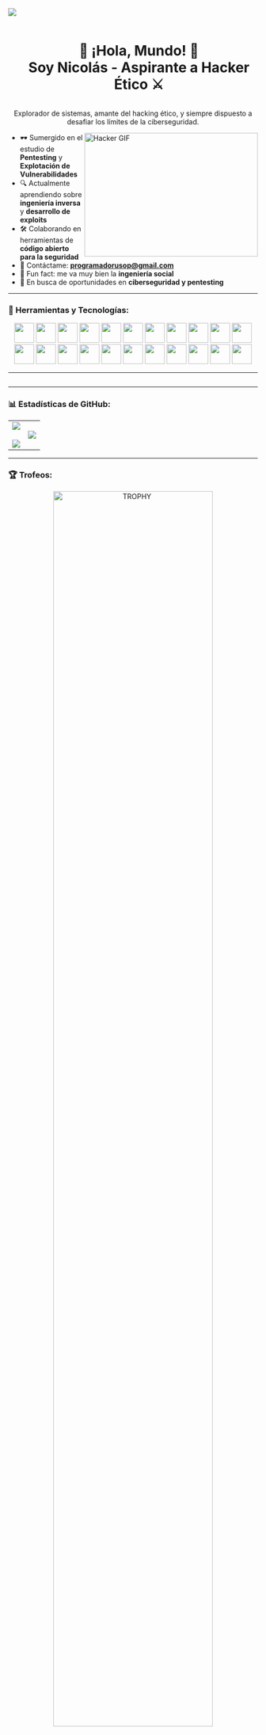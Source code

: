 <!--horizontal divider(gradiant)-->
<img src="https://user-images.githubusercontent.com/73097560/115834477-dbab4500-a447-11eb-908a-139a6edaec5c.gif">

<!--h1 without bottom border-->
<div id="user-content-toc">
  <ul align="center">
    <summary><h1 style="display: inline-block">👾 ¡Hola, Mundo! 👾 <br> Soy Nicolás - Aspirante a Hacker Ético ⚔️</h1></summary>
  </ul>
</div>

<p align="center">
    Explorador de sistemas, amante del hacking ético, y siempre dispuesto a desafiar los límites de la ciberseguridad.
</p>

<img align="right" alt="Hacker GIF" src="https://media.giphy.com/media/2zeji2UedvZzvIZ45N/giphy.gif" width="350" height="250" />

- 🕶️ Sumergido en el estudio de **Pentesting** y **Explotación de Vulnerabilidades**
- 🔍 Actualmente aprendiendo sobre **ingeniería inversa** y **desarrollo de exploits**
- 🛠️ Colaborando en herramientas de **código abierto para la seguridad**
- 💌 Contáctame: **programadorusop@gmail.com**
- 🎹 Fun fact: me va muy bien la **ingeniería social**
- 💼 En busca de oportunidades en **ciberseguridad y pentesting**

---

### 🧰 Herramientas y Tecnologías:
<div align="center">
<img src="https://cdn-icons-png.flaticon.com/128/5968/5968350.png" width="40">
<img src="https://cdn-icons-png.flaticon.com/128/5968/5968292.png" width="40">
<img src="https://cdn-icons-png.flaticon.com/128/226/226777.png" width="40">
<img src="https://cdn-icons-png.flaticon.com/128/5968/5968322.png" width="40">
<img src="https://cdn-icons-png.flaticon.com/128/732/732212.png" width="40">
<img src="https://cdn-icons-png.flaticon.com/128/732/732190.png" width="40">
<img src="https://img.icons8.com/?size=48&id=9MJf0ngDwS8z&format=png" width="40">
<img src="https://cdn-icons-png.flaticon.com/128/6124/6124995.png" width="40">
<img src="https://img.icons8.com/?size=48&id=uIXgLv5iSlLJ&format=png" width="40">
<img src="https://img.icons8.com/?size=80&id=qBWtR72kluCU&format=png" width="40">
<img src="https://img.icons8.com/?size=48&id=17838&format=png" width="40">
<img src="https://img.icons8.com/?size=48&id=UFXRpPFebwa2&format=png" width="40">
<img src="https://img.icons8.com/?size=64&id=iFPHC1KfnoxC&format=png" width="40">
<img src="https://img.icons8.com/?size=48&id=20906&format=png" width="40">
<img src="https://img.icons8.com/?size=50&id=12599&format=png" width="40">
<img src="https://img.icons8.com/?size=80&id=qGZRK3KTK57F&format=png" width="40">
<img src="https://img.icons8.com/?size=48&id=Lk2Q5FRKDWGI&format=png" width="40">
<img src="https://img.icons8.com/?size=80&id=uA8wS3ocqih0&format=png" width="40">
<img src="https://img.icons8.com/?size=80&id=nuPce-GYYZeC&format=png" width="40">
<img src="https://img.icons8.com/?size=48&id=24895&format=png" width="40">
<img src="https://img.icons8.com/?size=48&id=30998&format=png" width="40">
<img src="https://img.icons8.com/?size=64&id=vECpai5R423e&format=gif" width="40">
</div>

---

<p align="center">
    <img src"https://www.flaticon.es/icono-gratis/piton_5968350?term=lenguaje+de+programaci%C3%B3n&page=1&position=1&origin=tag">
</p>

---

### 📊 Estadísticas de GitHub:
<p align="center">
<table align="center">
<tr>
<td width="50%" align="center">
  <img align="center" src="https://github-readme-stats.vercel.app/api?username=UsopKing7&theme=dark&show_icons=true&count_private=true" />
  <br><br>
  <img align="center" src="https://github-readme-streak-stats.herokuapp.com/?user=UsopKing7&theme=dark&hide_border=false" /> 
</td>
<td width="50%" align="center">
  <img align="center" src="https://github-readme-stats.vercel.app/api/top-langs/?username=UsopKing7&theme=dark&hide_border=false&langs_count=10"/>
</td>
</tr>
</table>
</p>

---

### 🏆 Trofeos:
<div align="center">
  <a href="https://github.com/ryo-ma/github-profile-trophy">
      <img align="center" width=80% src="https://github-profile-trophy.vercel.app/?username=UsopKing7&theme=radical&row=1&column=7&margin-h=15&margin-w=5&no-bg=true" alt="TROPHY" />
    </a>
</div>

---

### 🤝 Conéctate conmigo:
<p align="center">
<a href="https://www.linkedin.com/in/limbertguarachi/" target="blank"><img src="https://user-images.githubusercontent.com/88904952/234979284-68c11d7f-1acc-4f0c-ac78-044e1037d7b0.png" alt="LinkedIn" height="50" width="50" /></a>
<a href="https://discordapp.com/users/71914195" target="blank"><img src="https://user-images.githubusercontent.com/88904952/234982627-019fd336-6248-453c-9b05-97c13fd1d207.png" alt="Discord" height="50" width="50" /></a>
</p>

---

<!--profile visit count-->
<div align="center">
[![](https://visitcount.itsvg.in/api?id=UsopKing7&icon=3&color=6)](https://visitcount.itsvg.in)
</div>

<!--horizontal divider(gradiant)-->
<img src="https://user-images.githubusercontent.com/73097560/115834477-dbab4500-a447-11eb-908a-139a6edaec5c.gif">
